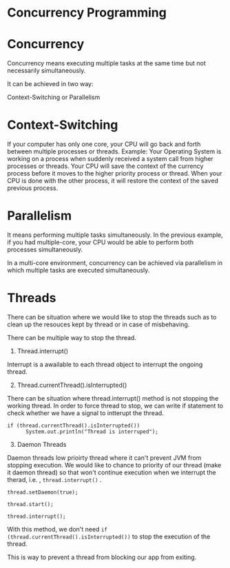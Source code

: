 # Concurrency Programming


# Concurrency
Concurrency means executing multiple tasks at the same time but not necessarily simultaneously. 

It can be achieved in two way:

Context-Switching or Parallelism

# Context-Switching

If your computer has only one core, your CPU will go back and forth between multiple processes or threads. Example: Your Operating System is working on a process when suddenly received a system call from higher processes or threads. Your CPU will save the context of the currency process before it moves to the higher priority process or thread. When your CPU is done with the other process, it will restore the context of the saved previous process.



# Parallelism 

It means performing multiple tasks simultaneously. In the previous example, if you had multiple-core, your CPU would be able to perform both processes simultaneously.

In a multi-core environment, concurrency can be achieved via parallelism in which multiple tasks are executed simultaneously. 




# Threads

There can be situation where we would like to stop the threads such as to clean up the resouces kept by thread or in case of misbehaving.

There can be multiple way to stop the thread.

1) Thread.interrupt()

Interrupt is a awailable to each thread object to interrupt the ongoing thread. 

2) Thread.currentThread().isInterrupted() 

There can be situation where thread.interrupt() method is not stopping the working thread. In order to force thread to stop, we can write if statement to check whether we have a signal to intterupt the thread.

```
if (thread.currentThread().isInterrupted())
      System.out.println("Thread is interruped");
```  


3) Daemon Threads

Daemon threads low prioirty thread where it can't prevent JVM from stopping execution. We would like to chance to priority of our thread (make it daemon thread) so that won't continue execution when we interrupt the therad, i.e. , ```thread.interrupt()``` .

```
thread.setDaemon(true);
        
thread.start();

thread.interrupt();
```

With this method, we don't need ```if (thread.currentThread().isInterrupted())``` to stop the execution of the thread.

This is way to prevent a thread from blocking our app from exiting. 
